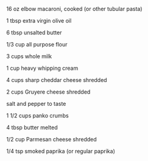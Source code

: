 16 oz elbow macaroni, cooked (or other tubular pasta)

1 tbsp extra virgin olive oil

6 tbsp unsalted butter

1/3 cup all purpose flour

3 cups whole milk

1 cup heavy whipping cream

4 cups sharp cheddar cheese shredded

2 cups Gruyere cheese shredded

salt and pepper to taste

1 1/2 cups panko crumbs

4 tbsp butter melted

1/2 cup Parmesan cheese shredded

1/4 tsp smoked paprika (or regular paprika)
